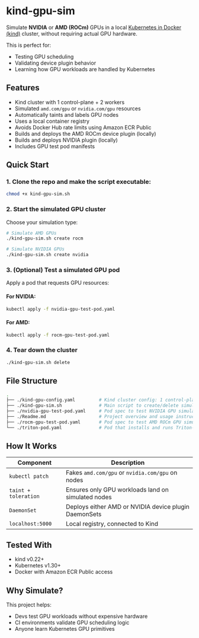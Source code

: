 
# kind-gpu-sim

Simulate **NVIDIA** or **AMD (ROCm)** GPUs in a local [Kubernetes in Docker (kind)](https://kind.sigs.k8s.io/) cluster, without requiring actual GPU hardware.

This is perfect for:
- Testing GPU scheduling
- Validating device plugin behavior
- Learning how GPU workloads are handled by Kubernetes

## Features

- Kind cluster with 1 control-plane + 2 workers
- Simulated `amd.com/gpu` or `nvidia.com/gpu` resources
- Automatically taints and labels GPU nodes
- Uses a local container registry
- Avoids Docker Hub rate limits using Amazon ECR Public
- Builds and deploys the AMD ROCm device plugin (locally)
- Builds and deploys NVIDIA plugin (locally)
- Includes GPU test pod manifests

## Quick Start

### 1. Clone the repo and make the script executable:

```bash
chmod +x kind-gpu-sim.sh
```

### 2. Start the simulated GPU cluster

Choose your simulation type:

```bash
# Simulate AMD GPUs
./kind-gpu-sim.sh create rocm

# Simulate NVIDIA GPUs
./kind-gpu-sim.sh create nvidia
```

### 3. (Optional) Test a simulated GPU pod

Apply a pod that requests GPU resources:

#### For NVIDIA:

```bash
kubectl apply -f nvidia-gpu-test-pod.yaml
```

#### For AMD:

```bash
kubectl apply -f rocm-gpu-test-pod.yaml
```

### 4. Tear down the cluster

```bash
./kind-gpu-sim.sh delete
```

##  File Structure

```bash
.
├── ./kind-gpu-config.yaml         # Kind cluster config: 1 control-plane, 2 workers
├── ./kind-gpu-sim.sh              # Main script to create/delete simulated GPU clusters (ROCm or NVIDIA)
├── ./nvidia-gpu-test-pod.yaml     # Pod spec to test NVIDIA GPU simulation (uses nvidia.com/gpu)
├── ./Readme.md                    # Project overview and usage instructions
├── ./rocm-gpu-test-pod.yaml       # Pod spec to test AMD ROCm GPU simulation (uses amd.com/gpu)
└── ./triton-pod.yaml              # Pod that installs and runs Triton-lang, useful for simulating kernel compilation
```

##  How It Works

| Component            | Description                                           |
|----------------------|-------------------------------------------------------|
| `kubectl patch`      | Fakes `amd.com/gpu` or `nvidia.com/gpu` on nodes      |
| `taint + toleration` | Ensures only GPU workloads land on simulated nodes    |
| `DaemonSet`          | Deploys either AMD or NVIDIA device plugin DaemonSets |
| `localhost:5000`     | Local registry, connected to Kind                     |

## Tested With

- kind v0.22+
- Kubernetes v1.30+
- Docker with Amazon ECR Public access

## Why Simulate?

This project helps:
- Devs test GPU workloads without expensive hardware
- CI environments validate GPU scheduling logic
- Anyone learn Kubernetes GPU primitives

